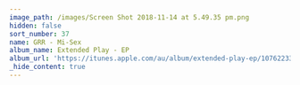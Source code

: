 ```yaml
---
image_path: /images/Screen Shot 2018-11-14 at 5.49.35 pm.png
hidden: false
sort_number: 37
name: GRR - Mi-Sex
album_name: Extended Play - EP
album_url: 'https://itunes.apple.com/au/album/extended-play-ep/1076223319'
_hide_content: true
---
```


